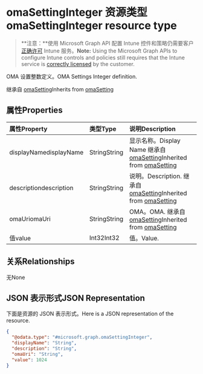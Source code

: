 # <a name="omasettinginteger-resource-type"></a><span data-ttu-id="892d5-101">omaSettingInteger 资源类型</span><span class="sxs-lookup"><span data-stu-id="892d5-101">omaSettingInteger resource type</span></span>

> <span data-ttu-id="892d5-102">**注意：**使用 Microsoft Graph API 配置 Intune 控件和策略仍需要客户[正确许可](https://go.microsoft.com/fwlink/?linkid=839381) Intune 服务。</span><span class="sxs-lookup"><span data-stu-id="892d5-102">**Note:** Using the Microsoft Graph APIs to configure Intune controls and policies still requires that the Intune service is [correctly licensed](https://go.microsoft.com/fwlink/?linkid=839381) by the customer.</span></span>

<span data-ttu-id="892d5-103">OMA 设置整数定义。</span><span class="sxs-lookup"><span data-stu-id="892d5-103">OMA Settings Integer definition.</span></span>

<span data-ttu-id="892d5-104">继承自 [omaSetting](../resources/intune_deviceconfig_omasetting.md)</span><span class="sxs-lookup"><span data-stu-id="892d5-104">Inherits from [omaSetting](../resources/intune_deviceconfig_omasetting.md)</span></span>

## <a name="properties"></a><span data-ttu-id="892d5-105">属性</span><span class="sxs-lookup"><span data-stu-id="892d5-105">Properties</span></span>
|<span data-ttu-id="892d5-106">属性</span><span class="sxs-lookup"><span data-stu-id="892d5-106">Property</span></span>|<span data-ttu-id="892d5-107">类型</span><span class="sxs-lookup"><span data-stu-id="892d5-107">Type</span></span>|<span data-ttu-id="892d5-108">说明</span><span class="sxs-lookup"><span data-stu-id="892d5-108">Description</span></span>|
|:---|:---|:---|
|<span data-ttu-id="892d5-109">displayName</span><span class="sxs-lookup"><span data-stu-id="892d5-109">displayName</span></span>|<span data-ttu-id="892d5-110">String</span><span class="sxs-lookup"><span data-stu-id="892d5-110">String</span></span>|<span data-ttu-id="892d5-111">显示名称。</span><span class="sxs-lookup"><span data-stu-id="892d5-111">Display Name</span></span> <span data-ttu-id="892d5-112">继承自 [omaSetting](../resources/intune_deviceconfig_omasetting.md)</span><span class="sxs-lookup"><span data-stu-id="892d5-112">Inherited from [omaSetting](../resources/intune_deviceconfig_omasetting.md)</span></span>|
|<span data-ttu-id="892d5-113">description</span><span class="sxs-lookup"><span data-stu-id="892d5-113">description</span></span>|<span data-ttu-id="892d5-114">String</span><span class="sxs-lookup"><span data-stu-id="892d5-114">String</span></span>|<span data-ttu-id="892d5-115">说明。</span><span class="sxs-lookup"><span data-stu-id="892d5-115">Description.</span></span> <span data-ttu-id="892d5-116">继承自 [omaSetting](../resources/intune_deviceconfig_omasetting.md)</span><span class="sxs-lookup"><span data-stu-id="892d5-116">Inherited from [omaSetting](../resources/intune_deviceconfig_omasetting.md)</span></span>|
|<span data-ttu-id="892d5-117">omaUri</span><span class="sxs-lookup"><span data-stu-id="892d5-117">omaUri</span></span>|<span data-ttu-id="892d5-118">String</span><span class="sxs-lookup"><span data-stu-id="892d5-118">String</span></span>|<span data-ttu-id="892d5-119">OMA。</span><span class="sxs-lookup"><span data-stu-id="892d5-119">OMA.</span></span> <span data-ttu-id="892d5-120">继承自 [omaSetting](../resources/intune_deviceconfig_omasetting.md)</span><span class="sxs-lookup"><span data-stu-id="892d5-120">Inherited from [omaSetting](../resources/intune_deviceconfig_omasetting.md)</span></span>|
|<span data-ttu-id="892d5-121">值</span><span class="sxs-lookup"><span data-stu-id="892d5-121">value</span></span>|<span data-ttu-id="892d5-122">Int32</span><span class="sxs-lookup"><span data-stu-id="892d5-122">Int32</span></span>|<span data-ttu-id="892d5-123">值。</span><span class="sxs-lookup"><span data-stu-id="892d5-123">Value.</span></span>|

## <a name="relationships"></a><span data-ttu-id="892d5-124">关系</span><span class="sxs-lookup"><span data-stu-id="892d5-124">Relationships</span></span>
<span data-ttu-id="892d5-125">无</span><span class="sxs-lookup"><span data-stu-id="892d5-125">None</span></span>
## <a name="json-representation"></a><span data-ttu-id="892d5-126">JSON 表示形式</span><span class="sxs-lookup"><span data-stu-id="892d5-126">JSON Representation</span></span>
<span data-ttu-id="892d5-127">下面是资源的 JSON 表示形式。</span><span class="sxs-lookup"><span data-stu-id="892d5-127">Here is a JSON representation of the resource.</span></span>
<!-- {
  "blockType": "resource",
  "keyProperty": "id",
  "@odata.type": "microsoft.graph.omaSettingInteger"
}
-->
``` json
{
  "@odata.type": "#microsoft.graph.omaSettingInteger",
  "displayName": "String",
  "description": "String",
  "omaUri": "String",
  "value": 1024
}
```




